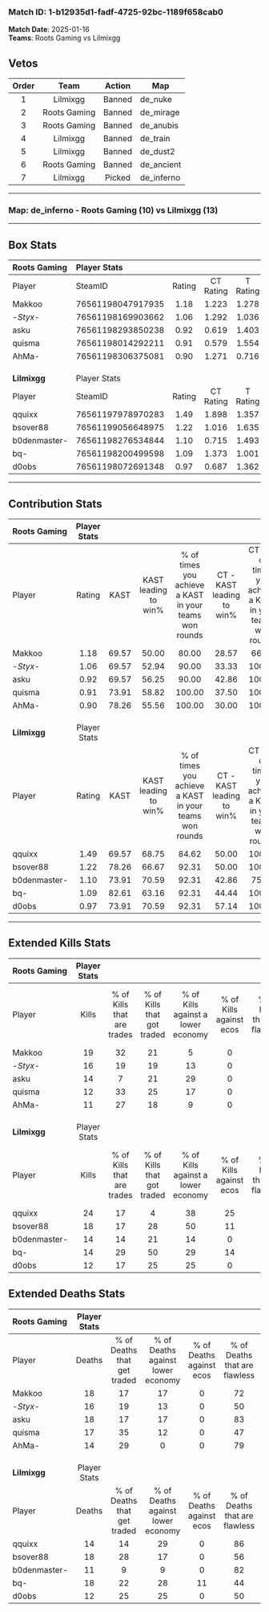 ### Match ID: 1-b12935d1-fadf-4725-92bc-1189f658cab0  
**Match Date**: 2025-01-16  
**Teams**: Roots Gaming vs Lilmixgg  

## Vetos  

| Order | Team | Action | Map |
| :---: | :--: | :----: | --- |
| 1 | Lilmixgg | Banned | de_nuke |
| 2 | Roots Gaming | Banned | de_mirage |
| 3 | Roots Gaming | Banned | de_anubis |
| 4 | Lilmixgg | Banned | de_train |
| 5 | Lilmixgg | Banned | de_dust2 |
| 6 | Roots Gaming | Banned | de_ancient |
| 7 | Lilmixgg | Picked | de_inferno |

---  

### **Map**: de_inferno - Roots Gaming (10) vs Lilmixgg (13)  
---  

## Box Stats  

| **Roots Gaming** | Player Stats      |        |           |          |       |       |       |         |        |      |     |
| :- | :- | :-: | :-: | :-: | :-: | :-: | :-: | :-: | :-: | :-: | :-: |
| Player           | SteamID           | Rating | CT Rating | T Rating | KAST  |  ADR  | Kills | Assists | Deaths | K/D  | HS% |
| Makkoo           | 76561198047917935 |  1.18  |   1.223   |  1.278   | 69.57 | 90.7  |  19   |    5    |   18   | 1.06 | 63  |
| -_Styx_-         | 76561198169903662 |  1.06  |   1.292   |  1.036   | 69.57 | 78.8  |  16   |    3    |   16   | 1.00 | 75  |
| asku             | 76561198293850238 |  0.92  |   0.619   |  1.403   | 69.57 | 67.1  |  14   |    6    |   18   | 0.78 | 57  |
| quisma           | 76561198014292211 |  0.91  |   0.579   |  1.554   | 73.91 | 66.5  |  12   |    8    |   17   | 0.71 | 66  |
| AhMa-            | 76561198306375081 |  0.90  |   1.271   |  0.716   | 78.26 | 49.6  |  11   |    5    |   14   | 0.79 | 54  |
|                  |                   |        |           |          |       |       |       |         |        |      |     |
|                  |                   |        |           |          |       |       |       |         |        |      |     |
|                  |                   |        |           |          |       |       |       |         |        |      |     |
| **Lilmixgg**     | Player Stats      |        |           |          |       |       |       |         |        |      |     |
| Player           | SteamID           | Rating | CT Rating | T Rating | KAST  |  ADR  | Kills | Assists | Deaths | K/D  | HS% |
| qquixx           | 76561197978970283 |  1.49  |   1.898   |  1.357   | 69.57 | 101.5 |  24   |    5    |   14   | 1.71 | 45  |
| bsover88         | 76561199056648975 |  1.22  |   1.016   |  1.635   | 78.26 | 93.6  |  18   |    7    |   18   | 1.00 | 61  |
| b0denmaster-     | 76561198276534844 |  1.10  |   0.715   |  1.493   | 73.91 | 65.1  |  14   |    4    |   11   | 1.27 | 35  |
| bq-              | 76561198200499598 |  1.09  |   1.373   |  1.001   | 82.61 | 85.6  |  14   |    9    |   18   | 0.78 | 78  |
| d0obs            | 76561198072691348 |  0.97  |   0.687   |  1.362   | 73.91 | 51.5  |  12   |    7    |   12   | 1.00 | 66  |
---  

## Contribution Stats  

| **Roots Gaming** | Player Stats |       |                      |                                                        |                           |                                                             |                          |                                                            |
| :- | :-: | :-: | :-: | :-: | :-: | :-: | :-: | :-: |
| Player           |    Rating    | KAST  | KAST leading to win% | % of times you achieve a KAST in your teams won rounds | CT - KAST leading to win% | CT - % of times you achieve a KAST in your teams won rounds | T - KAST leading to win% | T - % of times you achieve a KAST in your teams won rounds |
| Makkoo           |     1.18     | 69.57 |        50.00         |                         80.00                          |           28.57           |                            66.67                            |          66.67           |                           85.71                            |
| -_Styx_-         |     1.06     | 69.57 |        52.94         |                         90.00                          |           33.33           |                           100.00                            |          75.00           |                           85.71                            |
| asku             |     0.92     | 69.57 |        56.25         |                         90.00                          |           42.86           |                           100.00                            |          66.67           |                           85.71                            |
| quisma           |     0.91     | 73.91 |        58.82         |                         100.00                         |           37.50           |                           100.00                            |          77.78           |                           100.00                           |
| AhMa-            |     0.90     | 78.26 |        55.56         |                         100.00                         |           30.00           |                           100.00                            |          87.50           |                           100.00                           |
|                  |              |       |                      |                                                        |                           |                                                             |                          |                                                            |
|                  |              |       |                      |                                                        |                           |                                                             |                          |                                                            |
|                  |              |       |                      |                                                        |                           |                                                             |                          |                                                            |
| **Lilmixgg**     | Player Stats |       |                      |                                                        |                           |                                                             |                          |                                                            |
| Player           |    Rating    | KAST  | KAST leading to win% | % of times you achieve a KAST in your teams won rounds | CT - KAST leading to win% | CT - % of times you achieve a KAST in your teams won rounds | T - KAST leading to win% | T - % of times you achieve a KAST in your teams won rounds |
| qquixx           |     1.49     | 69.57 |        68.75         |                         84.62                          |           50.00           |                           100.00                            |          87.50           |                           77.78                            |
| bsover88         |     1.22     | 78.26 |        66.67         |                         92.31                          |           50.00           |                           100.00                            |          80.00           |                           88.89                            |
| b0denmaster-     |     1.10     | 73.91 |        70.59         |                         92.31                          |           42.86           |                            75.00                            |          90.00           |                           100.00                           |
| bq-              |     1.09     | 82.61 |        63.16         |                         92.31                          |           44.44           |                           100.00                            |          80.00           |                           88.89                            |
| d0obs            |     0.97     | 73.91 |        70.59         |                         92.31                          |           57.14           |                           100.00                            |          80.00           |                           88.89                            |
---  

## Extended Kills Stats  

| **Roots Gaming** | Player Stats |                            |                            |                                    |                         |                              |                                 |                                       |                    |           |
| :- | :-: | :-: | :-: | :-: | :-: | :-: | :-: | :-: | :-: | :-: |
| Player           |    Kills     | % of Kills that are trades | % of Kills that got traded | % of Kills against a lower economy | % of Kills against ecos | % of Kills that are flawless | % of Kills that are close duels | % of Kills that are assisted by flash | Pistol Round Kills | AWP Kills |
| Makkoo           |      19      |             32             |             21             |                 5                  |            0            |              79              |               11                |                   5                   |         0          |     4     |
| -_Styx_-         |      16      |             19             |             19             |                 13                 |            0            |              63              |                6                |                   0                   |         0          |     2     |
| asku             |      14      |             7              |             21             |                 29                 |            0            |              64              |                7                |                   7                   |         6          |     2     |
| quisma           |      12      |             33             |             25             |                 17                 |            0            |              50              |               17                |                  17                   |         0          |     1     |
| AhMa-            |      11      |             27             |             18             |                 9                  |            0            |              45              |                0                |                   9                   |         0          |     1     |
|                  |              |                            |                            |                                    |                         |                              |                                 |                                       |                    |           |
|                  |              |                            |                            |                                    |                         |                              |                                 |                                       |                    |           |
|                  |              |                            |                            |                                    |                         |                              |                                 |                                       |                    |           |
| **Lilmixgg**     | Player Stats |                            |                            |                                    |                         |                              |                                 |                                       |                    |           |
| Player           |    Kills     | % of Kills that are trades | % of Kills that got traded | % of Kills against a lower economy | % of Kills against ecos | % of Kills that are flawless | % of Kills that are close duels | % of Kills that are assisted by flash | Pistol Round Kills | AWP Kills |
| qquixx           |      24      |             17             |             4              |                 38                 |           25            |              79              |                0                |                   8                   |         3          |     0     |
| bsover88         |      18      |             17             |             28             |                 50                 |           11            |              67              |                6                |                  28                   |         0          |     1     |
| b0denmaster-     |      14      |             14             |             21             |                 14                 |            0            |              64              |                7                |                   0                   |         5          |     2     |
| bq-              |      14      |             29             |             50             |                 29                 |           14            |              57              |                7                |                   0                   |         0          |     1     |
| d0obs            |      12      |             17             |             25             |                 25                 |            0            |              58              |                0                |                   8                   |         0          |     1     |
## Extended Deaths Stats  

| **Roots Gaming** | Player Stats |                             |                                   |                          |                               |                            |                           |               |
| :- | :-: | :-: | :-: | :-: | :-: | :-: | :-: | :-: |
| Player           |    Deaths    | % of Deaths that get traded | % of Deaths against lower economy | % of Deaths against ecos | % of Deaths that are flawless | % of Deaths that are close | % of Deaths while blinded | Deaths to AWP |
| Makkoo           |      18      |             17              |                17                 |            0             |              72               |             6              |             6             |       0       |
| -_Styx_-         |      16      |             19              |                13                 |            0             |              50               |             6              |             6             |       2       |
| asku             |      18      |             17              |                17                 |            0             |              83               |             0              |             0             |       2       |
| quisma           |      17      |             35              |                12                 |            0             |              47               |             6              |            24             |       1       |
| AhMa-            |      14      |             29              |                 0                 |            0             |              79               |             0              |            14             |       3       |
|                  |              |                             |                                   |                          |                               |                            |                           |               |
|                  |              |                             |                                   |                          |                               |                            |                           |               |
|                  |              |                             |                                   |                          |                               |                            |                           |               |
| **Lilmixgg**     | Player Stats |                             |                                   |                          |                               |                            |                           |               |
| Player           |    Deaths    | % of Deaths that get traded | % of Deaths against lower economy | % of Deaths against ecos | % of Deaths that are flawless | % of Deaths that are close | % of Deaths while blinded | Deaths to AWP |
| qquixx           |      14      |             14              |                29                 |            0             |              86               |             0              |             0             |       1       |
| bsover88         |      18      |             28              |                17                 |            0             |              56               |             11             |            11             |       1       |
| b0denmaster-     |      11      |              9              |                 9                 |            0             |              82               |             0              |             0             |       1       |
| bq-              |      18      |             22              |                28                 |            11            |              44               |             17             |             6             |       2       |
| d0obs            |      12      |             25              |                25                 |            0             |              50               |             8              |            17             |       1       |
